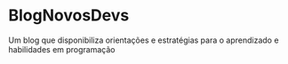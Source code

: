 # BlogNovosDevs
Um blog que disponibiliza orientações e estratégias para o aprendizado e habilidades em programação
